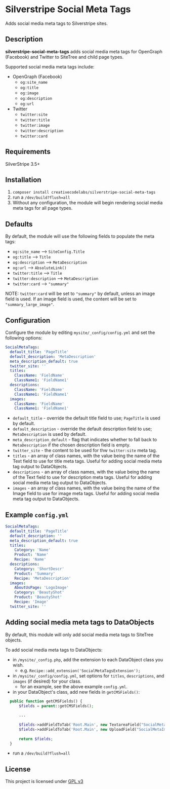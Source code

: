 # Silverstripe Social Meta Tags
Adds social media meta tags to Silverstripe sites.

## Description
**silverstripe-social-meta-tags** adds social media meta tags for OpenGraph (Facebook) and Twitter to SiteTree and child page types.

Supported social media meta tags include:

* OpenGraph (Facebook)
  * `og:site_name`
  * `og:title`
  * `og:image`
  * `og:description`
  * `og:url`
* Twitter
  * `twitter:site`
  * `twitter:title`
  * `twitter:image`
  * `twitter:description`
  * `twitter:card`

## Requirements
SilverStripe 3.5+


## Installation
1. ``composer install creativecodelabs/silverstripe-social-meta-tags``
2. run a `/dev/build?flush=all`
3. Without any configuration, the module will begin rendering social media meta tags for all page types. 

## Defaults
By default, the module will use the following fields to populate the meta tags:

* `og:site_name`		--> `SiteConfig.Title`
* `og:title`			--> `Title`
* `og:description`		--> `MetaDescription`
* `og:url`				--> `AbsoluteLink()`
* `twitter:title`		--> `Title`
* `twitter:description`	--> `MetaDescription`
* `twitter:card`		--> `"summary"`

NOTE: `twitter:card` will be set to `"summary"` by default, unless an image field is used. If an image field is used, the content will be set to `"summary_large_image"`.

## Configuration
Configure the module by editing ``mysite/_config/config.yml`` and set the following options:
```yml
SocialMetaTags:
  default_title: 'PageTitle' 
  default_description: 'MetaDescription' 
  meta_description_default: true 
  twitter_site: '' 
  titles:	
    ClassName: 'FieldName'
    ClassName1: 'FieldName1'
  descriptions:
    ClassName: 'FieldName'
    ClassName1: 'FieldName1'
  images:	
    ClassName: 'FieldName'
    ClassName1: 'FieldName1'
```
* `default_title` - override the default title field to use; `PageTitle` is used by default.
* `default_description` - override the default description field to use; `MetaDescription` is used by default.
* `meta_description_default` - flag that indicates whether to fall back to `MetaDescription` if the chosen description field is empty.
* `twitter_site` - the content to be used for thw `twitter:site` meta tag.
* `titles` - an array of class names, with the value being the name of the Text field to use for title meta tags. Useful for adding social media meta tag output to DataObjects.
* `descriptions` - an array of class names, with the value being the name of the Text field to use for description meta tags. Useful for adding social media meta tag output to DataObjects.
* `images` - an array of class names, with the value being the name of the Image field to use for image meta tags. Useful for adding social media meta tag output to DataObjects.

## Example `config.yml`
```yml
SocialMetaTags:
  default_title: 'PageTitle'
  default_description: ''
  meta_description_default: true
  titles:
    Category: 'Name'
    Product: 'Name'
    Recipe: 'Name'
  descriptions:
    Category: 'ShortDescr'
    Product: 'Summary'
    Recipe: 'MetaDescription'
  images:
    AboutUsPage: 'LogoImage'
    Category: 'BeautyShot'
    Product: 'BeautyShot'
    Recipe: 'Image'
  twitter_site: ''
```
## Adding social media meta tags to DataObjects
By default, this module will only add social media meta tags to SiteTree objects.

To add social media meta tags to DataObjects:
* in `/mysite/_config.php`, add the extension to each DataObject class you wish.
  * e.g. `Recipe::add_extension('SocialMetaTagsExtension');`
* in `/mysite/_config/config.yml`, set options for `titles`, `descriptions`, and `images` (if desired) for your class.
  * for an example, see the above example `config.yml`.
* in your DataObject's class, add new fields in `getCMSFields()`:
```php
  public function getCMSFields() {
      $fields = parent::getCMSFields();
      
      ...
      
      $fields->addFieldToTab('Root.Main', new TextareaField("SocialMetaDescription"));
      $fields->addFieldToTab('Root.Main', new UploadField("SocialMetaImage"));
      
      return $fields;
  }
```
* run a `/dev/build?flush=all`

## License
This project is licensed under [GPL v3](./LICENSE)